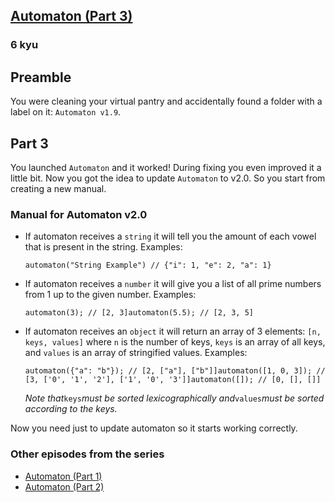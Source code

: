 <h2><a href=https://www.codewars.com/kata/58cfd705f9dffe0f510000fb/train/javascript target="_blank">Automaton (Part 3)</a></h2><h3>6 kyu</h3><h2 id="preamble">Preamble</h2><p>You were cleaning your virtual pantry and accidentally found a folder with a label on it: <code>Automaton v1.9</code>.</p><h2 id="part-3">Part 3</h2><p>You launched <code>Automaton</code> and it worked! During fixing you even improved it a little bit. Now you got the idea to update <code>Automaton</code> to v2.0. So you start from creating a new manual.</p><h3 id="manual-for-automaton-v20">Manual for Automaton v2.0</h3><ul><li><p>If automaton receives a <code>string</code> it will tell you the amount of each vowel that is present in the string. Examples:</p><pre><code class="language-javascript"><span class="cm-variable">automaton</span>(<span class="cm-string">"String Example"</span>) <span class="cm-comment">// {"i": 1, "e": 2, "a": 1}</span></code></pre></li><li><p>If automaton receives a <code>number</code> it will give you a list of all prime numbers from 1 up to the given number. Examples:</p><pre><code class="language-javascript"><span class="cm-variable">automaton</span>(<span class="cm-number">3</span>); <span class="cm-comment">// [2, 3]</span><span class="cm-variable">automaton</span>(<span class="cm-number">5.5</span>); <span class="cm-comment">// [2, 3, 5]</span></code></pre></li><li><p>If automaton receives an <code>object</code> it will return an array of 3 elements: <code>[n, keys, values]</code> where <code>n</code> is the number of keys, <code>keys</code> is an array of all keys, and <code>values</code> is an array of stringified values. Examples:</p><pre><code class="language-javascript"><span class="cm-variable">automaton</span>({<span class="cm-string cm-property">"a"</span>: <span class="cm-string">"b"</span>}); <span class="cm-comment">// [2, ["a"], ["b"]]</span><span class="cm-variable">automaton</span>([<span class="cm-number">1</span>, <span class="cm-number">0</span>, <span class="cm-number">3</span>]); <span class="cm-comment">// [3, ['0', '1', '2'], ['1', '0', '3']]</span><span class="cm-variable">automaton</span>([]); <span class="cm-comment">// [0, [], []]</span></code></pre><p><em>Note that</em><code>keys</code><em>must be sorted lexicographically and</em><code>values</code><em>must be sorted according to the keys.</em></p></li></ul><p>Now you need just to update automaton so it starts working correctly.</p><h3 id="other-episodes-from-the-series">Other episodes from the series</h3><ul><li><a href="https://www.codewars.com/kata/automaton-part-1" data-turbolinks="false" target="_blank">Automaton (Part 1)</a></li><li><a href="https://www.codewars.com/kata/automaton-part-2" data-turbolinks="false" target="_blank">Automaton (Part 2)</a></li></ul>